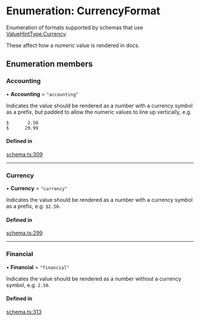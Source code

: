 # Enumeration: CurrencyFormat

Enumeration of formats supported by schemas that use [ValueHintType.Currency](ValueHintType.md#currency).

These affect how a numeric value is rendered in docs.

## Enumeration members

### Accounting

• **Accounting** = `"accounting"`

Indicates the value should be rendered as a number with a currency symbol as a prefix, but padded
to allow the numeric values to line up vertically, e.g.

```
$       2.50
$      29.99
```

#### Defined in

[schema.ts:309](https://github.com/coda/packs-sdk/blob/main/schema.ts#L309)

___

### Currency

• **Currency** = `"currency"`

Indicates the value should be rendered as a number with a currency symbol as a prefix, e.g. `$2.50`.

#### Defined in

[schema.ts:299](https://github.com/coda/packs-sdk/blob/main/schema.ts#L299)

___

### Financial

• **Financial** = `"financial"`

Indicates the value should be rendered as a number without a currency symbol, e.g. `2.50`.

#### Defined in

[schema.ts:313](https://github.com/coda/packs-sdk/blob/main/schema.ts#L313)
